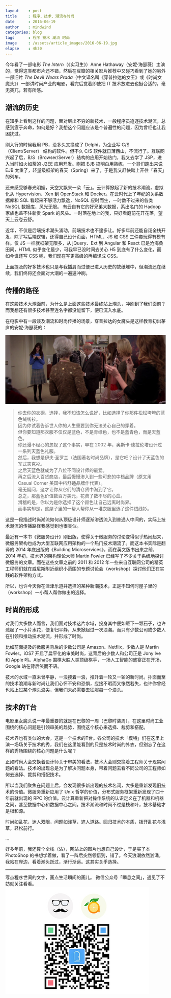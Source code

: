 ```yaml
---
layout    : post
title     : 程序、技术、潮流与时尚
date      : 2016-06-19
author    : mindwind
categories: blog
tags      : 程序 技术 潮流 时尚
image     : /assets/article_images/2016-06-19.jpg
elapse    : 4h30
---
```



今年看了一部电影 _The Intern_（《实习生》）Anne Hathaway（安妮·海瑟薇）主演的，觉得这类都市片还不错，然后在豆瓣的相关影片推荐中又碰巧看到了她的另外一部旧片 _The Devil Wears Prada_（中文译名叫《穿普拉达的女王》或《时尚女魔头》）一部讲时尚产业的电影，看完后觉着即使把 IT 技术放进去也挺合适的，毫无突兀，若有所感。


## 潮流的历史
在知乎上看到这样的问题，面对层出不穷的新技术，一般程序员追逐技术潮流，总感到疲于奔命，如何是好？我想这个问题应该是个普遍性的问题，因为曾经也让我困扰过。

刚入行的时候我用 PB，没多久又换成了 Delphi，为企业写 C/S（Client/Server） 结构的软件。但不久 C/S 软件就日薄西山，不流行了。互联网兴起了后，B/S（Browser/Server）结构的应用开始热门，我又去学了 JSP，进入当时如火如荼的 J2EE 应用开发。刚把 EJB 搞明白用熟练，一个哥们跑出来说 EJB 太重了，轻量级框架的春天（Spring）来了，于是我又赶快踏上开往「春天」的列车。

还未感受够春光明媚，天空又飘来一朵「云」。云计算掀起了新的技术潮流，虚拟化从 Hypervision、Xen 到 OpenStack 和 Docker。在云时代上了年纪的关系数据库和 SQL 看起来不够活力飘逸，NoSQL 应时而生，一时数不过来的各类 NoSQL 数据库，风光无限。 有云自有它的好兄弟大数据，系出名门的 Hadoop 家族也盖不住新贵 Spark 的风头。一时落在地上的我，只好看庭前花开花落，望天上云卷云舒。

近年，不仅是后端技术潮头涌动，前端技术也不遑多让。好多年前还能自诩全栈开发，除了写后端逻辑，还得自己设计页面，HTML、JS 和 CSS 三件套玩得有模有样。仅 JS 一样就框架无限多，从 jQuery、Ext 到 Angular 和 React 已是沧海桑田间，HTML 似乎变化最少，可我早已没时间去关心 H5 到底有了什么变化，而如今谁还写 CSS 呢，我们现在写更高级的再编译成 CSS。

上面提及的好多技术也只是与我插肩而过便已进入历史的故纸堆中，但潮流还在继续，我们终将还会面对大潮的一遍遍冲刷。


## 传播的路径
在这股技术大潮面前，为什么是上面这些技术最终站上潮头，冲刷到了我们面前？而我想还有很多技术甚至连名字都没能留下，便已沉入水底。

在电影中有一段谈及潮流和时尚传播的场景，穿普拉达的女魔头是这样教育初出茅庐的安妮·海瑟薇的：

![](/assets/article_images/2016-06-19-1.png)

 > 你去你的衣橱，选择，我不知该怎么说好，比如选择了你那件松松垮垮的蓝色绒线衫。  
 > 因为你试着告诉世人你的人生重要到你无法关心自己的穿着。  
 > 但你要知道那衣服不仅仅是蓝色，不是青绿色，也不是蓝青色，而是天蓝色。    
 > 你还漫不经心的忽视了这个事实，早在 2002 年，奥斯卡·德拉伦塔设计过一系列天蓝色礼服。  
 > 然后，我想是伊夫·圣罗兰（法国著名时尚品牌），是它吧？设计了天蓝色的军式夹克衫。  
 > 之后天蓝色就成为了八位不同设计师的最爱。  
 > 再之后流入百货商店，最后慢慢渗入到一些可悲的中档品牌（原文用 Casual Corner 美国中档舒适品牌作代表）。  
 > 毫无疑问，这才让你从它们的清仓货中淘到了它。  
 > 总之，那蓝色价值数百万美元，花费了数不尽的心血。  
 > 滑稽的是，你以为是你选择了这个颜色让自己远离时尚界。  
 > 而事实却是，这屋子里的一帮人帮你从一堆衣服里选了这件绒线衫。

这是一段描述时尚潮流如何从顶级设计师逐渐渗透流入到普通人中间的，实际上技术潮流的传播路径我感觉到也很类似。

最近有一本书《微服务设计》刚出版，使得关于微服务的讨论变得似乎热闹起来，微服务架构也成为大型互联网应用架构的一个热门技术潮流了。而这本书实际是翻译的 2014 年底出版的《Building Microservices》，而在英文版书出来之前，2014 年初，技术界的架构理论大师 Martin Fowler 已经写了不少关于系统地探讨微服务的文章。而在这些文章之前的 2011 和 2012 年一些来自互联网公司的精英工程师们就在威尼斯附近组织小范围的专题讨论会（workshop）探讨他们正在实践的软件架构方式。

所以，也许今天你在津津乐道并选择的某种新潮技术，正是不知何时屋子里的（workshop）一小帮人帮你做出的选择。


## 时尚的形成
对我们大多数人而言，我们面对技术这片水域，投身其中便如砸下一颗石子，也许溅起了一小片水花，便复归平静，从未掀起过一次浪潮。而只有少数公司或少数人在引领和推动技术潮流，并形成了时尚。

比如前面提及的微服务背后的少数公司是 Amazon、Netflix，少数人是 Martin Fowler。iOS7 开启了扁平化的审美时尚，这背后的少数人和公司正是 Jony Ive 和 Apple 吗。AlphaGo 围棋大胜人类顶级棋手，一场人工智能的盛宴正在开场，Google 站在背后笑而不语。

技术的水域一直未曾平静，一浪接着一浪，推升着一轮又一轮的新时尚。扑面而至的技术浪潮与新时尚让我们心怀不安和恐惧，应接不暇而又怅然若失，也许你曾经也站上过某个潮头浪尖，但我们未必需要去征服每一个浪头。


## 技术的T台
电影里女魔头说一年最重要的就是在巴黎的一周（巴黎时装周），在这里时尚工业围绕的核心问题是引领审美的趋势，围绕这个核心来选择、裁剪和搭配。

技术界也有类似的大会，这是一个技术的T台。各公司的技术「模特」们在这里上演一场场关于技术的秀，我们在这里能看到的只是技术时尚的外衣，但别忘了在这样的秀场围绕的核心问题是什么呢？

正如时尚大会交换着设计师关于审美的看法，技术大会则交换着工程师关于现实问题的看法。技术的出现总是为了解决问题本身，带着问题去看不同公司的工程师如何去选择、裁剪和搭配技术。

所以当我们聚焦在问题上后，会发现很多新出现的技术名词，大多是重新发现旧技术的价值。微服务重新应用了 Unix 哲学的价值，分布式服务框架重新发现了四十年前就出现的 RPC 的价值。云计算重新把对操作系统的认识定义在了机器和机器之间，甚至数据中心和数据中心之间。技术潮流和时尚不过是枝和叶，技术基础才是根和源。

时尚如乱花，迷人双眼，问题如浅草，遮人道路。回归技术的本质，拨开乱花与浅草，轻松前行。

...

好多年前，我还算个全栈（沾），网站上的图片也想自己设计，于是买了本 PhotoShop 的书想学着做，看了一阵后突然领悟到，错了。今天浪潮依然汹涌，我站在岸边，看着潮头跃过，渐行渐远。这其实关乎选择。


---
写点程序世间的文字，画点生活瞬间的画儿。
微信公众号「瞬息之间」，遇见了不妨就关注看看。
![](/assets/images/qrcode_wechat_avatar.jpg)
